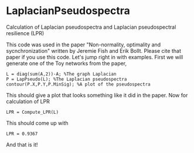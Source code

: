 # LaplacianPseudospectra
Calculation of Laplacian pseudospectra and Laplacian pseudospectral resilience (LPR)

This code was used in the paper "Non-normality, optimality and sycnchronization" written by Jeremie Fish and Erik Bollt. Please cite that paper if you use this code.
Let's jump right in with examples. First we will generate one of the Toy networks from the paper,
```A = ToyNetwork(6,0); %6 node toy network with gamma = 0
L = diag(sum(A,2))-A; %The graph Laplacian
P = LapPseudo(L); %The Laplacian pseudospectra
contour(P.X,P.Y,P.MinSig); %A plot of the pseudospectra
```
This should give a plot that looks something like it did in the paper.
Now for calculation of LPR
```
LPR = Compute_LPR(L)
```
This should come up with

```
LPR = 0.9367
```
And that is it!
